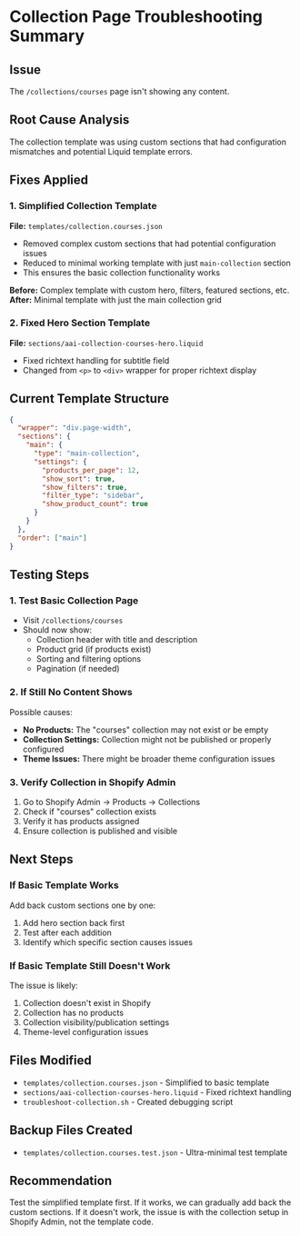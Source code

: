 # Collection Page Troubleshooting Summary

## Issue
The `/collections/courses` page isn't showing any content.

## Root Cause Analysis
The collection template was using custom sections that had configuration mismatches and potential Liquid template errors.

## Fixes Applied

### 1. Simplified Collection Template
**File:** `templates/collection.courses.json`
- Removed complex custom sections that had potential configuration issues
- Reduced to minimal working template with just `main-collection` section
- This ensures the basic collection functionality works

**Before:** Complex template with custom hero, filters, featured sections, etc.
**After:** Minimal template with just the main collection grid

### 2. Fixed Hero Section Template
**File:** `sections/aai-collection-courses-hero.liquid`
- Fixed richtext handling for subtitle field
- Changed from `<p>` to `<div>` wrapper for proper richtext display

## Current Template Structure
```json
{
  "wrapper": "div.page-width",
  "sections": {
    "main": {
      "type": "main-collection",
      "settings": {
        "products_per_page": 12,
        "show_sort": true,
        "show_filters": true,
        "filter_type": "sidebar",
        "show_product_count": true
      }
    }
  },
  "order": ["main"]
}
```

## Testing Steps

### 1. Test Basic Collection Page
- Visit `/collections/courses` 
- Should now show:
  - Collection header with title and description
  - Product grid (if products exist)
  - Sorting and filtering options
  - Pagination (if needed)

### 2. If Still No Content Shows
Possible causes:
- **No Products:** The "courses" collection may not exist or be empty
- **Collection Settings:** Collection might not be published or properly configured
- **Theme Issues:** There might be broader theme configuration issues

### 3. Verify Collection in Shopify Admin
1. Go to Shopify Admin → Products → Collections
2. Check if "courses" collection exists
3. Verify it has products assigned
4. Ensure collection is published and visible

## Next Steps

### If Basic Template Works
Add back custom sections one by one:
1. Add hero section back first
2. Test after each addition
3. Identify which specific section causes issues

### If Basic Template Still Doesn't Work
The issue is likely:
1. Collection doesn't exist in Shopify
2. Collection has no products
3. Collection visibility/publication settings
4. Theme-level configuration issues

## Files Modified
- `templates/collection.courses.json` - Simplified to basic template
- `sections/aai-collection-courses-hero.liquid` - Fixed richtext handling
- `troubleshoot-collection.sh` - Created debugging script

## Backup Files Created
- `templates/collection.courses.test.json` - Ultra-minimal test template

## Recommendation
Test the simplified template first. If it works, we can gradually add back the custom sections. If it doesn't work, the issue is with the collection setup in Shopify Admin, not the template code.
